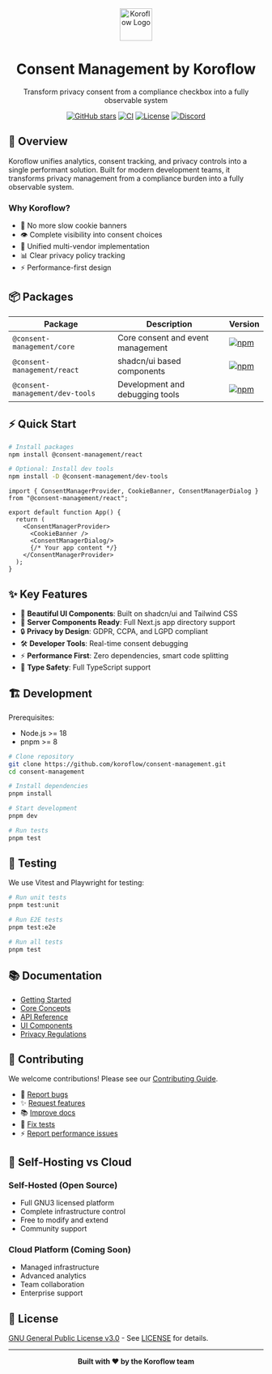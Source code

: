 <div align="center">
   <img src="https://koroflow.com/logo-icon.png" alt="Koroflow Logo" width="64" height="64" />
  <h1>Consent Management by Koroflow</h1>
  <p>Transform privacy consent from a compliance checkbox into a fully observable system</p>

  [![GitHub stars](https://img.shields.io/github/stars/consent-management?style=flat-square)](https://github.com/koroflow/consent-management)
  [![CI](https://img.shields.io/github/actions/workflow/status/consent-management/ci.yml?style=flat-square)](https://github.com/koroflow/consent-management/actions/workflows/ci.yml)
  [![License](https://img.shields.io/badge/license-GPL--3.0-blue.svg?style=flat-square)](LICENSE)
  [![Discord](https://img.shields.io/discord/1312171102268690493?style=flat-square)](https://discord.gg/koroflow)
</div>

## 🎯 Overview

Koroflow unifies analytics, consent tracking, and privacy controls into a single performant solution. Built for modern development teams, it transforms privacy management from a compliance burden into a fully observable system.

### Why Koroflow?

- 🚫 No more slow cookie banners
- 👁️ Complete visibility into consent choices
- 🔄 Unified multi-vendor implementation
- 📊 Clear privacy policy tracking
- ⚡ Performance-first design

## 📦 Packages

| Package | Description | Version |
|---------|-------------|---------|
| `@consent-management/core` | Core consent and event management | [![npm](https://img.shields.io/npm/v/@consent-management/core?style=flat-square)](https://www.npmjs.com/package/@consent-management/core) |
| `@consent-management/react` | shadcn/ui based components | [![npm](https://img.shields.io/npm/v/@consent-management/react?style=flat-square)](https://www.npmjs.com/package/@consent-management/react) |
| `@consent-management/dev-tools` | Development and debugging tools | [![npm](https://img.shields.io/npm/v/@consent-management/dev-tools?style=flat-square)](https://www.npmjs.com/package/@consent-management/dev-tools) |

## ⚡ Quick Start

```bash
# Install packages
npm install @consent-management/react

# Optional: Install dev tools
npm install -D @consent-management/dev-tools
```

```tsx
import { ConsentManagerProvider, CookieBanner, ConsentManagerDialog } from "@consent-management/react";

export default function App() {
  return (
    <ConsentManagerProvider>
      <CookieBanner />
      <ConsentManagerDialog/>
      {/* Your app content */}
    </ConsentManagerProvider>
  );
}
```

## ✨ Key Features

- 🎨 **Beautiful UI Components**: Built on shadcn/ui and Tailwind CSS
- 📱 **Server Components Ready**: Full Next.js app directory support
- 🔒 **Privacy by Design**: GDPR, CCPA, and LGPD compliant
- 🛠️ **Developer Tools**: Real-time consent debugging
- ⚡ **Performance First**: Zero dependencies, smart code splitting
- 🎯 **Type Safety**: Full TypeScript support

## 🏗️ Development

Prerequisites:
- Node.js >= 18
- pnpm >= 8

```bash
# Clone repository
git clone https://github.com/koroflow/consent-management.git
cd consent-management

# Install dependencies
pnpm install

# Start development
pnpm dev

# Run tests
pnpm test
```

## 🧪 Testing

We use Vitest and Playwright for testing:

```bash
# Run unit tests
pnpm test:unit

# Run E2E tests
pnpm test:e2e

# Run all tests
pnpm test
```

## 📚 Documentation

- [Getting Started](https://consent.management/docs)
- [Core Concepts](https://consent.management/docs/concepts)
- [API Reference](https://consent.management/docs/api)
- [UI Components](https://consent.management/docs/react)
- [Privacy Regulations](https://consent.management/docs/regulations)

## 🤝 Contributing

We welcome contributions! Please see our [Contributing Guide](CONTRIBUTING.md).

- 🐛 [Report bugs](https://github.com/koroflow/consent-management/issues/new?template=bug_report.yml)
- ✨ [Request features](https://github.com/koroflow/consent-management/issues/new?template=feature_request.yml)
- 📚 [Improve docs](https://github.com/koroflow/consent-management/issues/new?template=doc_report.yml)
- 🧪 [Fix tests](https://github.com/koroflow/consent-management/issues/new?template=test.yml)
- ⚡ [Report performance issues](https://github.com/koroflow/consent-management/issues/new?template=performance.yml)

## 🌟 Self-Hosting vs Cloud

### Self-Hosted (Open Source)
- Full GNU3 licensed platform
- Complete infrastructure control
- Free to modify and extend
- Community support

### Cloud Platform (Coming Soon)
- Managed infrastructure
- Advanced analytics
- Team collaboration
- Enterprise support

## 📜 License

[GNU General Public License v3.0](LICENSE) - See [LICENSE](LICENSE) for details.

---

<div align="center">
  <strong>Built with ❤️ by the Koroflow team</strong>
</div>